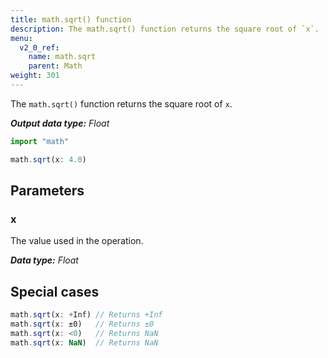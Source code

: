 ```yaml
---
title: math.sqrt() function
description: The math.sqrt() function returns the square root of `x`.
menu:
  v2_0_ref:
    name: math.sqrt
    parent: Math
weight: 301
---
```


The `math.sqrt()` function returns the square root of `x`.

_**Output data type:** Float_

```js
import "math"

math.sqrt(x: 4.0)
```

## Parameters

### x
The value used in the operation.

_**Data type:** Float_

## Special cases
```js
math.sqrt(x: +Inf) // Returns +Inf
math.sqrt(x: ±0)   // Returns ±0
math.sqrt(x: <0)   // Returns NaN
math.sqrt(x: NaN)  // Returns NaN
```
